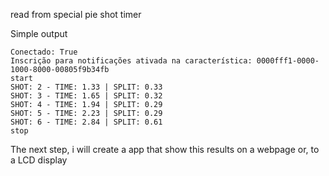 read from special pie shot timer 

Simple output 
```
Conectado: True
Inscrição para notificações ativada na característica: 0000fff1-0000-1000-8000-00805f9b34fb
start
SHOT: 2 - TIME: 1.33 | SPLIT: 0.33
SHOT: 3 - TIME: 1.65 | SPLIT: 0.32
SHOT: 4 - TIME: 1.94 | SPLIT: 0.29
SHOT: 5 - TIME: 2.23 | SPLIT: 0.29
SHOT: 6 - TIME: 2.84 | SPLIT: 0.61
stop
```

The next step, i will create a app that show this results on a webpage or, to a LCD display
